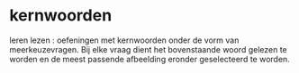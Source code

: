 # kernwoorden
leren lezen : oefeningen met kernwoorden onder de vorm van meerkeuzevragen.
Bij elke vraag dient het bovenstaande woord gelezen te worden en de meest passende afbeelding eronder geselecteerd te worden.
